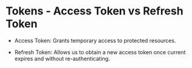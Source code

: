 # Tokens - Access Token vs Refresh Token

- Access Token: Grants temporary access to protected resources.

- Refresh Token: Allows us to obtain a new access token once current expires and without re-authenticating. 